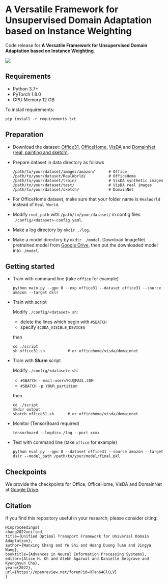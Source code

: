 # A Versatile Framework for Unsupervised Domain Adaptation based on Instance Weighting

Code release for **A Versatile Framework for Unsupervised Domain Adaptation based on Instance Weighting**.

![](LIWUDA-pipeline.png)

## Requirements
* Python 3.7+
* PyTorch 1.8.0
* GPU Memory 12 GB

To install requirements:

```
pip install -r requirements.txt
```

## Preparation
* Download the dataset: [Office31](https://faculty.cc.gatech.edu/~judy/domainadapt/), [OfficeHome](https://www.hemanthdv.org/officeHomeDataset.html), [VisDA](https://github.com/VisionLearningGroup/taskcv-2017-public/tree/master/classification) and [DomainNet (real, painting and sketch)](http://ai.bu.edu/M3SDA/).
* Prepare dataset in data directory as follows
    ```
    /path/to/your/dataset/images/amazon/      # Office
    /path/to/your/dataset/RealWorld/          # OfficeHome 
    /path/to/your/dataset/train/              # VisDA synthetic images
    /path/to/your/dataset/test/               # VisDA real images
    /path/to/your/dataset/sketch/             # DomainNet
    ```

* For OfficeHome dataset, make sure that your folder name is `RealWorld` instead of `Real World`.
* Modify `root_path` with `/path/to/your/dataset/` in config files `./config/<dataset>-config.yaml`.
* Make a log directory by ```mkdir ./log```.
* Make a model directory by ```mkdir ./model```. Download ImageNet pretrained model from [Google Drive](https://drive.google.com/file/d/1wWsZYeQ3b1Zd5R5TRmVeAxYlEU3KHuy2/view?usp=sharing), then put the downloaded model into ```./model```. 

## Getting started
* Train with command line (take `office` for example)
    ```
    python main.py --gpu 0 --exp office31 --dataset office31 --source amazon --target dslr
    ```

* Train with script

    Modify `./config/<dataset>.sh`:
    * delete the lines which begin with `#SBATCH`
    * specify `$CUDA_VISIBLE_DEVICES`
    
    then
    ```
    cd ./script
    sh office31.sh          # or officehome/visda/domainnet
    ```

* Train with **Slurm** script

    Modify `./config/<dataset>.sh`:
    * `#SBATCH --mail-user=YOU@MAIL.COM`
    * `#SBATCH -p YOUR_partition` 
    
    then
    ```
    cd ./script
    mkdir output
    sbatch office31.sh      # or officehome/visda/domainnet
    ```

* Monitor (TensorBoard required)
    ```
    tensorboard --logdir=./log --port xxxx
    ```

* Test with command line (take `office` for example)
    ```
    python eval.py --gpu 0 --dataset office31 --source amazon --target dslr --model_path /path/to/your/model/final.pkl
    ```

## Checkpoints
We provide the checkpoints for Office, OfficeHome, VisDA and DomainNet at [Google Drive](https://drive.google.com/drive/folders/1TMz7lX9Seu3-IFCco2aiyLmc0sVj2Lps?usp=sharing).

## Citation
If you find this repository useful in your research, please consider citing:

```
@inproceedings{
chang2022unified,
title={Unified Optimal Transport Framework for Universal Domain Adaptation},
author={Wanxing Chang and Ye Shi and Hoang Duong Tuan and Jingya Wang},
booktitle={Advances in Neural Information Processing Systems},
editor={Alice H. Oh and Alekh Agarwal and Danielle Belgrave and Kyunghyun Cho},
year={2022},
url={https://openreview.net/forum?id=RTan64GlCLV}
}


